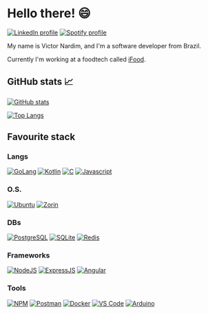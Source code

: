 # Hello there! :smile:

[![LinkedIn profile](https://img.shields.io/badge/LinkedIn-0077B5?style=for-the-badge&logo=linkedin&logoColor=white)](https://www.linkedin.com/in/victornardim/)
[![Spotify profile](https://img.shields.io/badge/Spotify-1ED760?&style=for-the-badge&logo=spotify&logoColor=white)](https://open.spotify.com/user/12148268168?si=7f74e9f8d4004d0a)

My name is Victor Nardim, and I'm a software developer from Brazil.

Currently I'm working at a foodtech called [iFood](https://institucional.ifood.com.br/?utm_source=site_ifood).

## GitHub stats :chart_with_upwards_trend:

[![GitHub stats](https://github-readme-stats.vercel.app/api?username=victornardim&title_color=03A062&text_color=03A062&icon_color=03A062&bg_color=000000)](https://github.com/anuraghazra/github-readme-stats)

[![Top Langs](https://github-readme-stats.vercel.app/api/top-langs/?username=victornardim&hide=html&title_color=03A062&text_color=03A062&icon_color=03A062&bg_color=000000)](https://github.com/anuraghazra/github-readme-stats)

## Favourite stack

### Langs

[![GoLang](https://img.shields.io/badge/Go-00ADD8?style=for-the-badge&logo=go&logoColor=white)]()
[![Kotlin](https://img.shields.io/badge/Kotlin-0095D5?&style=for-the-badge&logo=kotlin&logoColor=white)]()
[![C](https://img.shields.io/badge/C-00599C?style=for-the-badge&logo=c&logoColor=white)]()
[![Javascript](https://img.shields.io/badge/JavaScript-323330?style=for-the-badge&logo=javascript&logoColor=F7DF1E)]()

### O.S.

[![Ubuntu](https://img.shields.io/badge/Ubuntu-E95420?style=for-the-badge&logo=ubuntu&logoColor=white)]()
[![Zorin](https://img.shields.io/badge/Zorin%20OS-0CC1F3?style=for-the-badge&logo=zorin&logoColor=white)]()

### DBs

[![PostgreSQL](https://img.shields.io/badge/PostgreSQL-316192?style=for-the-badge&logo=postgresql&logoColor=white)]()
[![SQLite](https://img.shields.io/badge/SQLite-07405E?style=for-the-badge&logo=sqlite&logoColor=white)]()
[![Redis](https://img.shields.io/badge/redis-CC0000.svg?&style=for-the-badge&logo=redis&logoColor=white)]()

### Frameworks

[![NodeJS](https://img.shields.io/badge/Node.js-339933?style=for-the-badge&logo=nodedotjs&logoColor=white)]()
[![ExpressJS](https://img.shields.io/badge/Express.js-000000?style=for-the-badge&logo=express&logoColor=white)]()
[![Angular](https://img.shields.io/badge/Angular-DD0031?style=for-the-badge&logo=angular&logoColor=white)]()

### Tools

[![NPM](https://img.shields.io/badge/npm-CB3837?style=for-the-badge&logo=npm&logoColor=white)]()
[![Postman](https://img.shields.io/badge/Postman-FF6C37?style=for-the-badge&logo=Postman&logoColor=white)]()
[![Docker](https://img.shields.io/badge/Docker-2CA5E0?style=for-the-badge&logo=docker&logoColor=white)]()
[![VS Code](https://img.shields.io/badge/Visual_Studio_Code-0078D4?style=for-the-badge&logo=visual%20studio%20code&logoColor=white)]()
[![Arduino](https://img.shields.io/badge/Arduino-00979D?style=for-the-badge&logo=Arduino&logoColor=white)]()

